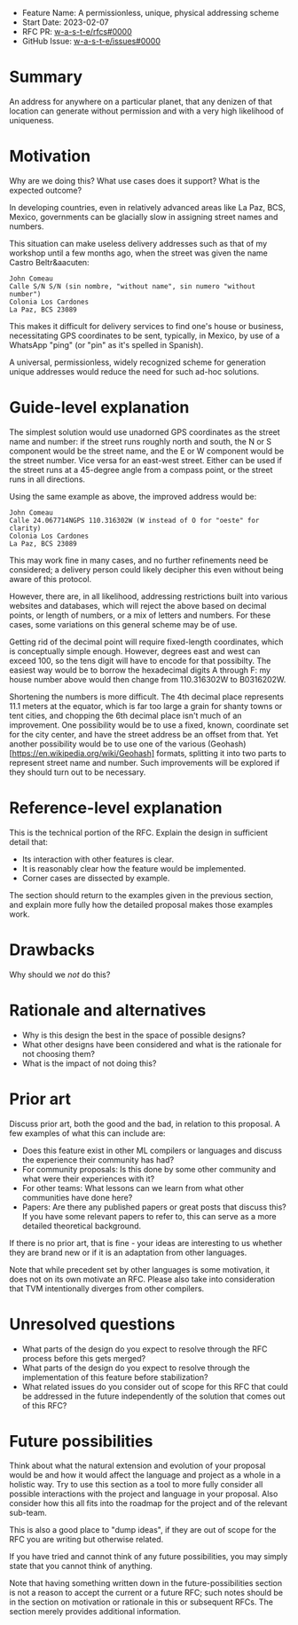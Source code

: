 - Feature Name: A permissionless, unique, physical addressing scheme
- Start Date: 2023-02-07
- RFC PR: [w-a-s-t-e/rfcs#0000](https://github.com/w-a-s-t-e/rfcs/pull/0000)
- GitHub Issue: [w-a-s-t-e/issues#0000](https://github.com/w-a-s-t-e/issues/0000)

# Summary
[summary]: #summary

An address for anywhere on a particular planet, that any denizen of that
location can generate without permission and with a very high likelihood of
uniqueness.

# Motivation
[motivation]: #motivation

Why are we doing this? What use cases does it support? What is the expected outcome?

In developing countries, even in relatively advanced areas like La Paz, BCS, Mexico, governments can be glacially slow in assigning street names and numbers.

This situation can make useless delivery addresses such as that of my workshop until a few months ago, when the street was given the name Castro Beltr&aacuten:

    John Comeau
    Calle S/N S/N (sin nombre, "without name", sin numero "without number")
    Colonia Los Cardones
    La Paz, BCS 23089

This makes it difficult for delivery services to find one's house or business,
necessitating GPS coordinates to be sent, typically, in Mexico, by use of
a WhatsApp "ping" (or "pin" as it's spelled in Spanish).

A universal, permissionless, widely recognized scheme for generation unique
addresses would reduce the need for such ad-hoc solutions.

# Guide-level explanation
[guide-level-explanation]: #guide-level-explanation

The simplest solution would use unadorned GPS coordinates as the street name
and number: if the street runs roughly north and south, the N or S component
would be the street name, and the E or W component would be the street number.
Vice versa for an east-west street. Either can be used if the street runs at
a 45-degree angle from a compass point, or the street runs in all directions.

Using the same example as above, the improved address would be:

    John Comeau
    Calle 24.067714NGPS 110.316302W (W instead of O for "oeste" for clarity)
    Colonia Los Cardones
    La Paz, BCS 23089

This may work fine in many cases, and no further refinements need be considered;
a delivery person could likely decipher this even without being aware of this
protocol.

However, there are, in all likelihood, addressing restrictions built into
various websites and databases, which will reject the above based on decimal
points, or length of numbers, or a mix of letters and numbers. For these cases,
some variations on this general scheme may be of use.

Getting rid of the decimal point will require fixed-length coordinates, which
is conceptually simple enough. However, degrees east and west can exceed 100,
so the tens digit will have to encode for that possibilty. The easiest way
would be to borrow the hexadecimal digits A through F: my house number above
would then change from 110.316302W to B0316202W.

Shortening the numbers is more difficult. The 4th decimal place represents 11.1
meters at the equator, which is far too large a grain for shanty towns or
tent cities, and chopping the 6th decimal place isn't much of an improvement.
One possibility would be to use a fixed, known, coordinate set for the city
center, and have the street address be an offset from that. Yet another
possibility would be to use one of the various (Geohash)[https://en.wikipedia.org/wiki/Geohash] formats, splitting it into two parts to represent street name
and number. Such improvements will be explored if they should turn out to
be necessary.

# Reference-level explanation
[reference-level-explanation]: #reference-level-explanation

This is the technical portion of the RFC. Explain the design in sufficient detail that:

- Its interaction with other features is clear.
- It is reasonably clear how the feature would be implemented.
- Corner cases are dissected by example.

The section should return to the examples given in the previous section, 
and explain more fully how the detailed proposal makes those examples work.

# Drawbacks
[drawbacks]: #drawbacks

Why should we *not* do this?

# Rationale and alternatives
[rationale-and-alternatives]: #rationale-and-alternatives

- Why is this design the best in the space of possible designs?
- What other designs have been considered and what is the rationale for not choosing them?
- What is the impact of not doing this?

# Prior art
[prior-art]: #prior-art

Discuss prior art, both the good and the bad, in relation to this proposal.
A few examples of what this can include are:

- Does this feature exist in other ML compilers or languages and discuss the experience their community has had?
- For community proposals: Is this done by some other community and what were their experiences with it?
- For other teams: What lessons can we learn from what other communities have done here?
- Papers: Are there any published papers or great posts that discuss this? 
  If you have some relevant papers to refer to, this can serve as a more detailed theoretical background.

If there is no prior art, that is fine - your ideas are interesting to us whether they are 
  brand new or if it is an adaptation from other languages.

Note that while precedent set by other languages is some motivation, it does not on its own motivate an RFC.
Please also take into consideration that TVM intentionally diverges from other compilers.

# Unresolved questions
[unresolved-questions]: #unresolved-questions

- What parts of the design do you expect to resolve through the RFC process before this gets merged?
- What parts of the design do you expect to resolve through the implementation of this feature before stabilization?
- What related issues do you consider out of scope for this RFC that could be addressed in the future 
  independently of the solution that comes out of this RFC?

# Future possibilities
[future-possibilities]: #future-possibilities

Think about what the natural extension and evolution of your proposal would
be and how it would affect the language and project as a whole in a holistic
way. Try to use this section as a tool to more fully consider all possible
interactions with the project and language in your proposal.
Also consider how this all fits into the roadmap for the project
and of the relevant sub-team.

This is also a good place to "dump ideas", if they are out of scope for the
RFC you are writing but otherwise related.

If you have tried and cannot think of any future possibilities,
you may simply state that you cannot think of anything.

Note that having something written down in the future-possibilities section
is not a reason to accept the current or a future RFC; such notes should be
in the section on motivation or rationale in this or subsequent RFCs.
The section merely provides additional information.
